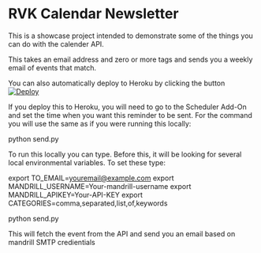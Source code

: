 # RVK Calendar Newsletter

This is a showcase project intended to demonstrate some of the things you can do with the calender API.

This takes an email address and zero or more tags and sends you a weekly email of events that match.

You can also automatically deploy to Heroku by clicking the button
[![Deploy](https://www.herokucdn.com/deploy/button.png)](https://heroku.com/deploy)

If you deploy this to Heroku, you will need to go to the Scheduler Add-On and set the time when you want this reminder to be sent. For the command you will use the same as if you were running this locally:

python send.py

To run this locally you can type. Before this, it will be looking for several local environmental variables. To set these type:

export TO_EMAIL=youremail@example.com
export MANDRILL_USERNAME=Your-mandrill-username
export MANDRILL_APIKEY=Your-API-KEY
export CATEGORIES=comma,separated,list,of,keywords

python send.py

This will fetch the event from the API and send you an email based on mandrill SMTP credientials